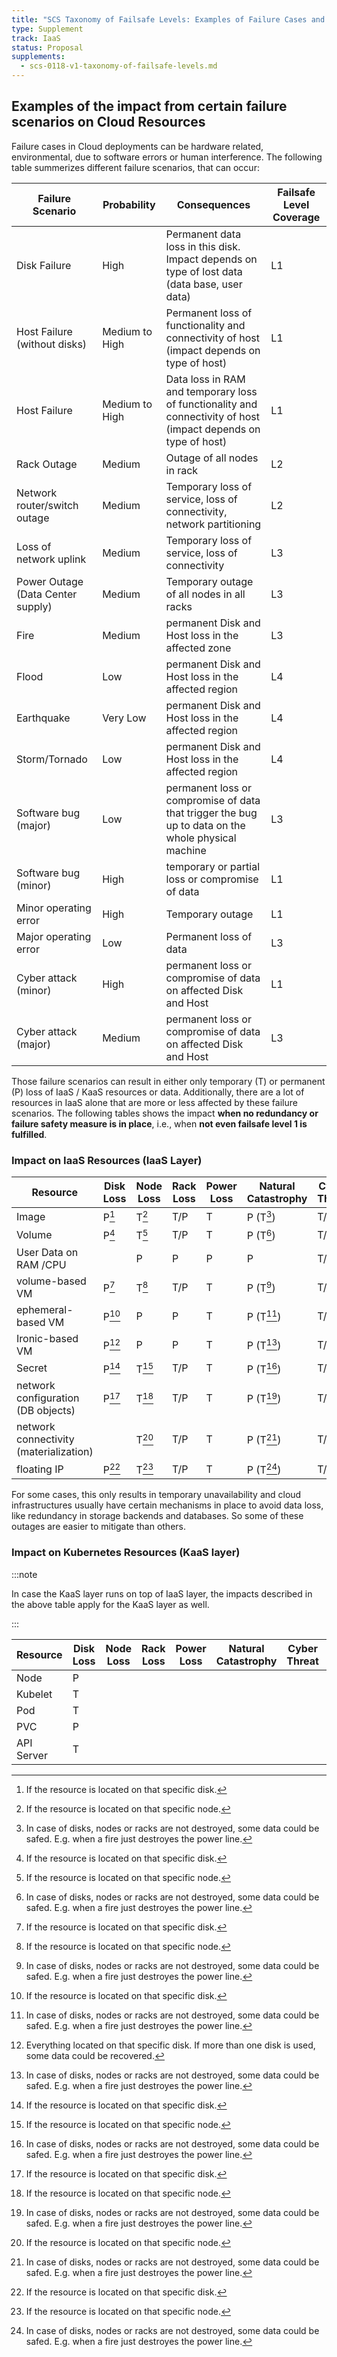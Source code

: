 ```yaml
---
title: "SCS Taxonomy of Failsafe Levels: Examples of Failure Cases and their impact on IaaS and KaaS resources"
type: Supplement
track: IaaS
status: Proposal
supplements:
  - scs-0118-v1-taxonomy-of-failsafe-levels.md
---
```


## Examples of the impact from certain failure scenarios on Cloud Resources

Failure cases in Cloud deployments can be hardware related, environmental, due to software errors or human interference.
The following table summerizes different failure scenarios, that can occur:

| Failure Scenario | Probability | Consequences | Failsafe Level Coverage |
|----|-----|----|----|
| Disk Failure | High | Permanent data loss in this disk. Impact depends on type of lost data (data base, user data) | L1 |
| Host Failure (without disks) | Medium to High | Permanent loss of functionality and connectivity of host (impact depends on type of host) | L1 |
| Host Failure | Medium to High | Data loss in RAM and temporary loss of functionality and connectivity of host (impact depends on type of host) | L1 |
| Rack Outage | Medium | Outage of all nodes in rack | L2 |
| Network router/switch outage | Medium | Temporary loss of service, loss of connectivity, network partitioning | L2 |
| Loss of network uplink | Medium | Temporary loss of service, loss of connectivity | L3 |
| Power Outage (Data Center supply) | Medium | Temporary outage of all nodes in all racks | L3 |
| Fire | Medium | permanent Disk and Host loss in the affected zone | L3 |
| Flood | Low | permanent Disk and Host loss in the affected region | L4 |
| Earthquake | Very Low | permanent Disk and Host loss in the affected region | L4 |
| Storm/Tornado | Low | permanent Disk and Host loss in the affected region | L4 |
| Software bug (major) | Low | permanent loss or compromise of data that trigger the bug up to data on the whole physical machine | L3 |
| Software bug (minor) | High | temporary or partial loss or compromise of data | L1 |
| Minor operating error | High | Temporary outage | L1 |
| Major operating error | Low | Permanent loss of data | L3 |
| Cyber attack (minor) | High | permanent loss or compromise of data on affected Disk and Host | L1 |
| Cyber attack (major) | Medium | permanent loss or compromise of data on affected Disk and Host | L3 |

Those failure scenarios can result in either only temporary (T) or permanent (P) loss of IaaS / KaaS resources or data.
Additionally, there are a lot of resources in IaaS alone that are more or less affected by these failure scenarios.
The following tables shows the impact **when no redundancy or failure safety measure is in place**, i.e., when
**not even failsafe level 1 is fulfilled**.

### Impact on IaaS Resources (IaaS Layer)

| Resource | Disk Loss | Node Loss | Rack Loss | Power Loss | Natural Catastrophy | Cyber Threat | Software Bug |
|----|----|----|----|----|----|----|----|
| Image | P[^1] | T[^3] | T/P | T | P (T[^4]) | T/P | P |
| Volume | P[^1] | T[^3] | T/P | T | P (T[^4]) | T/P | P |
| User Data on RAM /CPU | | P | P | P | P | T/P | P |
| volume-based VM | P[^1] | T[^3] | T/P | T | P (T[^4]) | T/P | P |
| ephemeral-based VM | P[^1] | P | P | T | P (T[^4]) | T/P | P |
| Ironic-based VM | P[^2] | P | P | T | P (T[^4]) | T/P | P |
| Secret | P[^1] | T[^3] | T/P | T | P (T[^4]) | T/P | P |
| network configuration (DB objects) | P[^1] | T[^3] | T/P | T | P (T[^4]) | T/P | P |
| network connectivity (materialization) | | T[^3] | T/P | T | P (T[^4]) | T/P | T |
| floating IP | P[^1] | T[^3] | T/P | T | P (T[^4]) | T/P | T |

For some cases, this only results in temporary unavailability and cloud infrastructures usually have certain mechanisms in place to avoid data loss, like redundancy in storage backends and databases.
So some of these outages are easier to mitigate than others.

[^1]: If the resource is located on that specific disk.
[^2]: Everything located on that specific disk. If more than one disk is used, some data could be recovered.
[^3]: If the resource is located on that specific node.
[^4]: In case of disks, nodes or racks are not destroyed, some data could be safed. E.g. when a fire just destroyes the power line.

### Impact on Kubernetes Resources (KaaS layer)

:::note

In case the KaaS layer runs on top of IaaS layer, the impacts described in the above table apply for the KaaS layer as well.

:::

| Resource | Disk Loss | Node Loss | Rack Loss | Power Loss | Natural Catastrophy | Cyber Threat | Software Bug |
|----|----|----|----|----|----|----|----|
|Node|P| | | | | |T/P|
|Kubelet|T| | | | | |T/P|
|Pod|T| | | | | |T/P|
|PVC|P| | | | | |P|
|API Server|T| | | | | |T/P|
